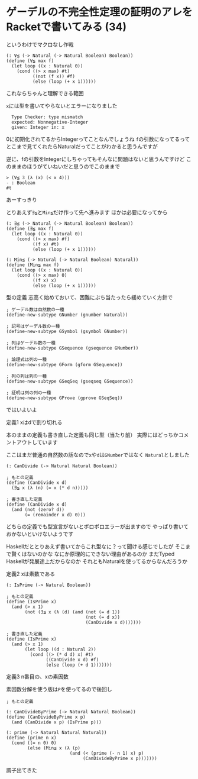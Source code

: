 # ゲーデルの不完全性定理の証明のアレをRacketで書いてみる (34)
というわけでマクロなし作戦

```
(: ∀≦ (-> Natural (-> Natural Boolean) Boolean))
(define (∀≦ max f)
  (let loop ((x : Natural 0))
    (cond ((> x max) #t)
          ((not (f x)) #f)
          (else (loop (+ x 1))))))
```

これならちゃんと理解できる範囲

`x`には型を書いてやらないとエラーになりました

```
  Type Checker: type mismatch
  expected: Nonnegative-Integer
  given: Integer in: x
```

0に初期化されてるからIntegerってことなんでしょうね
`f`の引数になってるってとこまで見てくれたらNaturalだってことがわかると思うんですが

逆に、fの引数をIntegerにしちゃってもそんなに問題はないと思うんですけど
このままのほうがていねいだと思うのでこのままで

```
> (∀≦ 3 (λ (x) (< x 4)))
- : Boolean
#t
```

あーすっきり

とりあえず`∃≦`と`Min≦`だけ作って先へ進みます
ほかは必要になってから

```
(: ∃≦ (-> Natural (-> Natural Boolean) Boolean))
(define (∃≦ max f)
  (let loop ((x : Natural 0))
    (cond ((> x max) #f)
          ((f x) #t)
          (else (loop (+ x 1))))))

(: Min≦ (-> Natural (-> Natural Boolean) Natural))
(define (Min≦ max f)
  (let loop ((x : Natural 0))
    (cond ((> x max) 0)
          ((f x) x)
          (else (loop (+ x 1))))))
```

型の定義
志高く始めておいて、困難にぶち当たったら緩めていく方針で

```
; ゲーデル数は自然数の一種
(define-new-subtype GNumber (gnumber Natural))

; 記号はゲーデル数の一種
(define-new-subtype GSymbol (gsymbol GNumber))

; 列はゲーデル数の一種
(define-new-subtype GSequence (gsequence GNumber))

; 論理式は列の一種
(define-new-subtype GForm (gform GSequence))

; 列の列は列の一種
(define-new-subtype GSeqSeq (gseqseq GSequence))

; 証明は列の列の一種
(define-new-subtype GProve (gprove GSeqSeq))
```

ではいよいよ

定義1 xはdで割り切れる

本のままの定義も書き直した定義も同じ型（当たり前）
実際にはどっちかコメントアウトしています

ここはまだ普通の自然数の話なので`x`や`d`は`GNumber`ではなく
`Natural`としました

```
(: CanDivide (-> Natural Natural Boolean))

; もとの定義
(define (CanDivide x d)
  (∃≦ x (λ (n) (= x (* d n)))))

; 書き直した定義
(define (CanDivide x d)
  (and (not (zero? d))
       (= (remainder x d) 0)))
```

どちらの定義でも型宣言がないとポロポロエラーが出ますので
やっぱり書いておかないといけないようです

Haskellだととりあえず書いてからこれ型なに？って聞ける感じでしたが
そこまで賢くはないのかな
なにか原理的にできない理由があるのか
まだTyped Haskellが発展途上だからなのか
それともNaturalを使ってるからなんだろうか

定義2 xは素数である

```
(: IsPrime (-> Natural Boolean))

; もとの定義
(define (IsPrime x)
  (and (> x 1)
       (not (∃≦ x (λ (d) (and (not (= d 1))
                              (not (= d x))
                              (CanDivide x d)))))))

; 書き直した定義
(define (IsPrime x)
  (and (> x 1)
       (let loop ((d : Natural 2))
         (cond ((> (* d d) x) #t)
               ((CanDivide x d) #f)
               (else (loop (+ d 1)))))))
```

定義3 n番目の、xの素因数

素因数分解を使う版は`P`を使ってるので後回し

```
; もとの定義

(: CanDivideByPrime (-> Natural Natural Boolean))
(define (CanDivideByPrime x p)
  (and (CanDivide x p) (IsPrime p)))

(: prime (-> Natural Natural Natural))
(define (prime n x)
  (cond ((= n 0) 0)
        (else (Min≦ x (λ (p)
                        (and (< (prime (- n 1) x) p)
                             (CanDivideByPrime x p)))))))
```

調子出てきた
